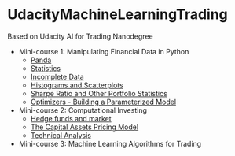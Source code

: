 
# UdacityMachineLearningTrading

Based on Udacity AI for Trading Nanodegree

-   Mini-course 1:  Manipulating Financial Data in Python
	- [Panda](1.Panda.ipynb)
	- [Statistics](2.Statistics.ipynb)
	- [Incomplete Data](3.Incomplete%20Data.ipynb)
	- [ Histograms and Scatterplots](4.%20Histograms%20and%20Scatterplots.ipynb)
	- [Sharpe Ratio and Other Portfolio Statistics](5.Sharpe%20Ratio%20and%20Other%20Portfolio%20Statistics.ipynb)
	- [Optimizers - Building a Parameterized Model](6.Optimizers%20-%20Building%20a%20Parameterized%20Model.ipynb)
-   Mini-course 2:  Computational Investing
	- [Hedge funds and market](201.%20Hedge%20funds%20and%20market.ipynb)
	- [The Capital Assets Pricing Model](202.%20The%20Capital%20Assets%20Pricing%20Model.ipynb)
	- [Technical Analysis](203.%20Technical%20Analysis.ipynb)
-   Mini-course 3:  Machine Learning Algorithms for Trading

